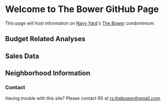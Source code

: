 # Welcome to The Bower GitHub Page

This page will host information on [Navy Yard](https://www.forbes.com/sites/annabel/2018/06/22/the-12-coolest-neighborhoods-around-the-world/#38fbe1086eb1)'s [The Bower](http://www.thebowerdc.com) condominium.

## Budget Related Analyses
## Sales Data
## Neighborhood Information

### Contact

Having trouble with this site? Please contact RS at rs.thebower@gmail.com.
